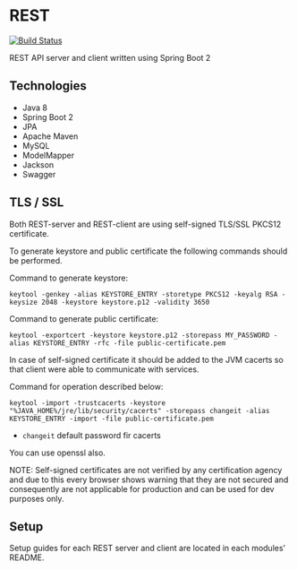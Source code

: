 # REST
[![Build Status](https://travis-ci.com/sergeivisotsky/REST.svg?branch=master)](https://travis-ci.com/sergeivisotsky/REST)

REST API server and client written using Spring Boot 2

## Technologies
* Java 8
* Spring Boot 2
* JPA
* Apache Maven
* MySQL
* ModelMapper
* Jackson
* Swagger

## TLS / SSL
Both REST-server and REST-client are using self-signed TLS/SSL PKCS12 certificate.

To generate keystore and public certificate the following commands should be performed.

Command to generate keystore:
```text
keytool -genkey -alias KEYSTORE_ENTRY -storetype PKCS12 -keyalg RSA -keysize 2048 -keystore keystore.p12 -validity 3650
```

Command to generate public certificate:
```text
keytool -exportcert -keystore keystore.p12 -storepass MY_PASSWORD -alias KEYSTORE_ENTRY -rfc -file public-certificate.pem
```

In case of self-signed certificate it should be added to the JVM cacerts so that client were able to communicate with services.

Command for operation described below:
```text
keytool -import -trustcacerts -keystore "%JAVA_HOME%/jre/lib/security/cacerts" -storepass changeit -alias KEYSTORE_ENTRY -import -file public-certificate.pem
```

* `changeit` default password fir cacerts

You can use openssl also.

NOTE: Self-signed certificates are not verified by any certification agency and due to this every browser shows warning that they are not secured and consequently are not applicable for production and can be used for dev purposes only.

## Setup
Setup guides for each REST server and client are located in each modules' README.